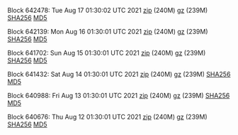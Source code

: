 Block 642478: Tue Aug 17 01:30:02 UTC 2021 [zip](https://files.01coin.io/mainnet/2021-08-17/bootstrap.dat.zip) (240M) [gz](https://files.01coin.io/mainnet/2021-08-17/bootstrap.dat.tar.gz) (239M) [SHA256](https://files.01coin.io/mainnet/2021-08-17/sha256.txt) [MD5](https://files.01coin.io/mainnet/2021-08-17/md5.txt)

Block 642139: Mon Aug 16 01:30:01 UTC 2021 [zip](https://files.01coin.io/mainnet/2021-08-16/bootstrap.dat.zip) (240M) [gz](https://files.01coin.io/mainnet/2021-08-16/bootstrap.dat.tar.gz) (239M) [SHA256](https://files.01coin.io/mainnet/2021-08-16/sha256.txt) [MD5](https://files.01coin.io/mainnet/2021-08-16/md5.txt)

Block 641702: Sun Aug 15 01:30:01 UTC 2021 [zip](https://files.01coin.io/mainnet/2021-08-15/bootstrap.dat.zip) (240M) [gz](https://files.01coin.io/mainnet/2021-08-15/bootstrap.dat.tar.gz) (239M) [SHA256](https://files.01coin.io/mainnet/2021-08-15/sha256.txt) [MD5](https://files.01coin.io/mainnet/2021-08-15/md5.txt)

Block 641432: Sat Aug 14 01:30:01 UTC 2021 [zip](https://files.01coin.io/mainnet/2021-08-14/bootstrap.dat.zip) (240M) [gz](https://files.01coin.io/mainnet/2021-08-14/bootstrap.dat.tar.gz) (239M) [SHA256](https://files.01coin.io/mainnet/2021-08-14/sha256.txt) [MD5](https://files.01coin.io/mainnet/2021-08-14/md5.txt)

Block 640988: Fri Aug 13 01:30:01 UTC 2021 [zip](https://files.01coin.io/mainnet/2021-08-13/bootstrap.dat.zip) (240M) [gz](https://files.01coin.io/mainnet/2021-08-13/bootstrap.dat.tar.gz) (239M) [SHA256](https://files.01coin.io/mainnet/2021-08-13/sha256.txt) [MD5](https://files.01coin.io/mainnet/2021-08-13/md5.txt)

Block 640676: Thu Aug 12 01:30:01 UTC 2021 [zip](https://files.01coin.io/mainnet/2021-08-12/bootstrap.dat.zip) (240M) [gz](https://files.01coin.io/mainnet/2021-08-12/bootstrap.dat.tar.gz) (239M) [SHA256](https://files.01coin.io/mainnet/2021-08-12/sha256.txt) [MD5](https://files.01coin.io/mainnet/2021-08-12/md5.txt)
